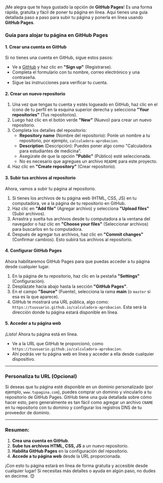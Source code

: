 ¡Me alegra que te haya gustado la opción de **GitHub Pages**! Es una forma rápida, gratuita y fácil de poner tu página en línea. Aquí tienes una guía detallada paso a paso para subir tu página y ponerla en línea usando **GitHub Pages**.

### Guía para alojar tu página en **GitHub Pages**

#### 1. **Crear una cuenta en GitHub**
Si no tienes una cuenta en GitHub, sigue estos pasos:
   - Ve a [GitHub](https://github.com) y haz clic en **"Sign up"** (Registrarse).
   - Completa el formulario con tu nombre, correo electrónico y una contraseña.
   - Sigue las instrucciones para verificar tu cuenta.

#### 2. **Crear un nuevo repositorio**
1. Una vez que tengas tu cuenta y estés logueado en GitHub, haz clic en el icono de tu perfil en la esquina superior derecha y selecciona **"Your repositories"** (Tus repositorios).
2. Luego haz clic en el botón verde **"New"** (Nuevo) para crear un nuevo repositorio.
3. Completa los detalles del repositorio:
   - **Repository name** (Nombre del repositorio): Ponle un nombre a tu repositorio, por ejemplo, `calculadora-aprobacion`.
   - **Description** (Descripción): Puedes poner algo como "Calculadora para estudiantes de medicina".
   - Asegúrate de que la opción **"Public"** (Público) esté seleccionada.
   - No es necesario que agregues un archivo `README` para este proyecto.
4. Haz clic en **"Create repository"** (Crear repositorio).

#### 3. **Subir tus archivos al repositorio**
Ahora, vamos a subir tu página al repositorio.

1. Si tienes los archivos de tu página web (HTML, CSS, JS) en tu computadora, ve a la página de tu repositorio en GitHub.
2. Haz clic en **"Add file"** (Agregar archivo) y selecciona **"Upload files"** (Subir archivos).
3. Arrastra y suelta tus archivos desde tu computadora a la ventana del navegador o haz clic en **"Choose your files"** (Seleccionar archivos) para buscarlos en tu computadora.
4. Después de agregar tus archivos, haz clic en **"Commit changes"** (Confirmar cambios). Esto subirá tus archivos al repositorio.

#### 4. **Configurar GitHub Pages**
Ahora habilitaremos GitHub Pages para que puedas acceder a tu página desde cualquier lugar.

1. En la página de tu repositorio, haz clic en la pestaña **"Settings"** (Configuración).
2. Desplázate hacia abajo hasta la sección **"GitHub Pages"**.
3. En el campo **"Source"** (Fuente), selecciona la rama **main** (o `master` si esa es la que aparece).
4. GitHub te mostrará una URL pública, algo como: `https://tuusuario.github.io/calculadora-aprobacion`. Esta será la dirección donde tu página estará disponible en línea.

#### 5. **Acceder a tu página web**
¡Listo! Ahora tu página está en línea.

- Ve a la URL que GitHub te proporcionó, como `https://tuusuario.github.io/calculadora-aprobacion`.
- Ahí podrás ver tu página web en línea y acceder a ella desde cualquier dispositivo.

---

### Personaliza tu URL (Opcional)
Si deseas que tu página esté disponible en un dominio personalizado (por ejemplo, `www.tupagina.com`), puedes comprar un dominio y vincularlo a tu repositorio de GitHub Pages. GitHub tiene una guía detallada sobre cómo hacer esto, pero generalmente es tan fácil como agregar un archivo `CNAME` en tu repositorio con tu dominio y configurar los registros DNS de tu proveedor de dominio.

---

### Resumen:
1. **Crea una cuenta en GitHub**.
2. **Sube tus archivos HTML, CSS, JS** a un nuevo repositorio.
3. **Habilita GitHub Pages** en la configuración del repositorio.
4. **Accede a tu página web** desde la URL proporcionada.

¡Con esto tu página estará en línea de forma gratuita y accesible desde cualquier lugar! Si necesitas más detalles o ayuda en algún paso, no dudes en decirme. 😊